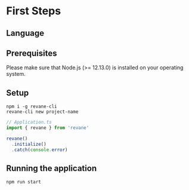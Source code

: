 # First Steps

## Language

## Prerequisites

Please make sure that Node.js (>= 12.13.0) is installed on your operating
system.

## Setup

```shell
npm i -g revane-cli
revane-cli new project-name
```

```ts
// Application.ts
import { revane } from 'revane'

revane()
  .initialize()
  .catch(console.error)
```

## Running the application

```shell
npm run start
```
